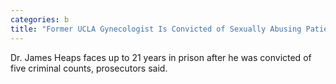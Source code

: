 ```yaml
---
categories: b
title: "Former UCLA Gynecologist Is Convicted of Sexually Abusing Patients"
---
```

Dr. James Heaps faces up to 21 years in prison after he was convicted of five criminal counts, prosecutors said.